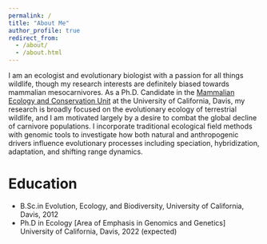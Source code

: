 ```yaml
---
permalink: /
title: "About Me"
author_profile: true
redirect_from: 
  - /about/
  - /about.html
---
```


I am an ecologist and evolutionary biologist with a passion for all things wildlife, though my research interests are definitely biased towards mammalian mesocarnivores. As a Ph.D. Candidate in the [Mammalian Ecology and Conservation Unit](https://mecu.ucdavis.edu) at the University of California, Davis, my research is broadly focused on the evolutionary ecology of terrestrial wildlife, and I am motivated largely by a desire to combat the global decline of carnivore populations. I incorporate traditional ecological field methods with genomic tools to investigate how both natural and anthropogenic drivers influence evolutionary processes including speciation, hybridization, adaptation, and shifting range dynamics. 

# Education
* B.Sc.in Evolution, Ecology, and Biodiversity, University of California, Davis, 2012
* Ph.D in Ecology [Area of Emphasis in Genomics and Genetics]  University of California, Davis, 2022 (expected)

